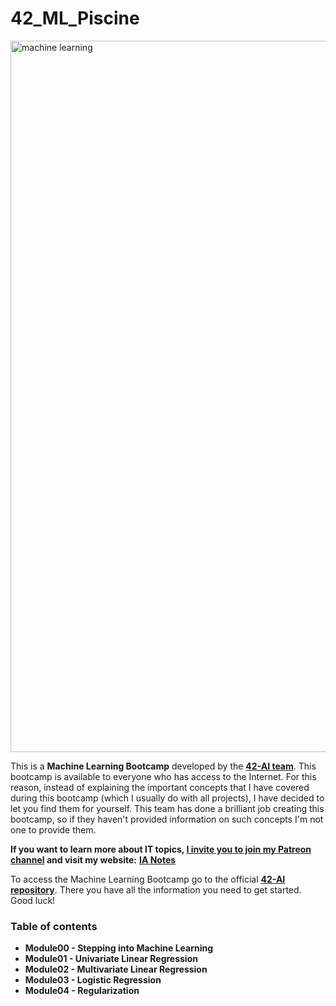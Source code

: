 # 42_ML_Piscine

<img width="1138" alt="machine learning" src="https://user-images.githubusercontent.com/74931024/169572062-479963f3-71ef-4c26-9aa8-568d65101cb2.png">

This is a **Machine Learning Bootcamp** developed by the [**42-AI team**](https://www.42ai.fr). This bootcamp is available to everyone who has access to the Internet. For this reason, instead of explaining the important concepts that I have covered during this bootcamp (which I usually do with all projects), I have decided to let you find them for yourself. This team has done a brilliant job creating this bootcamp, so if they haven't provided information on such concepts I'm not one to provide them.

**If you want to learn more about IT topics, [I invite you to join my Patreon channel](https://www.patreon.com/pgomeza) and visit my website:** [**IA Notes**](https://ia-notes.com/)

To access the Machine Learning Bootcamp go to the official [**42-AI repository**](https://github.com/42-AI/bootcamp_machine-learning). There you have all the information you need to get started. Good luck!

### Table of contents
- **Module00 - Stepping into Machine Learning**
- **Module01 - Univariate Linear Regression**
- **Module02 - Multivariate Linear Regression**
- **Module03 - Logistic Regression**
- **Module04 - Regularization**
